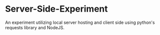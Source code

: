 # Server-Side-Experiment
An experiment utilizing local server hosting and client side using python's requests library and NodeJS.
